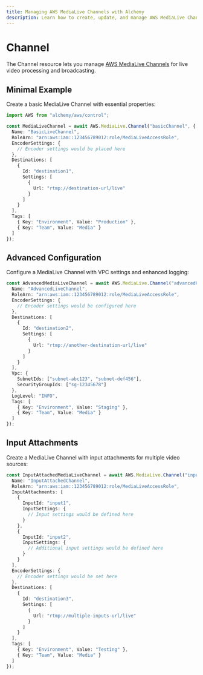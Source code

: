 ```yaml
---
title: Managing AWS MediaLive Channels with Alchemy
description: Learn how to create, update, and manage AWS MediaLive Channels using Alchemy Cloud Control.
---
```


# Channel

The Channel resource lets you manage [AWS MediaLive Channels](https://docs.aws.amazon.com/medialive/latest/userguide/) for live video processing and broadcasting.

## Minimal Example

Create a basic MediaLive Channel with essential properties:

```ts
import AWS from "alchemy/aws/control";

const MediaLiveChannel = await AWS.MediaLive.Channel("basicChannel", {
  Name: "BasicLiveChannel",
  RoleArn: "arn:aws:iam::123456789012:role/MediaLiveAccessRole",
  EncoderSettings: {
    // Encoder settings would be placed here
  },
  Destinations: [
    {
      Id: "destination1",
      Settings: [
        {
          Url: "rtmp://destination-url/live"
        }
      ]
    }
  ],
  Tags: [
    { Key: "Environment", Value: "Production" },
    { Key: "Team", Value: "Media" }
  ]
});
```

## Advanced Configuration

Configure a MediaLive Channel with VPC settings and enhanced logging:

```ts
const AdvancedMediaLiveChannel = await AWS.MediaLive.Channel("advancedChannel", {
  Name: "AdvancedLiveChannel",
  RoleArn: "arn:aws:iam::123456789012:role/MediaLiveAccessRole",
  EncoderSettings: {
    // Encoder settings would be configured here
  },
  Destinations: [
    {
      Id: "destination2",
      Settings: [
        {
          Url: "rtmp://another-destination-url/live"
        }
      ]
    }
  ],
  Vpc: {
    SubnetIds: ["subnet-abc123", "subnet-def456"],
    SecurityGroupIds: ["sg-12345678"]
  },
  LogLevel: "INFO",
  Tags: [
    { Key: "Environment", Value: "Staging" },
    { Key: "Team", Value: "Media" }
  ]
});
```

## Input Attachments

Create a MediaLive Channel with input attachments for multiple video sources:

```ts
const InputAttachedMediaLiveChannel = await AWS.MediaLive.Channel("inputAttachedChannel", {
  Name: "InputAttachedChannel",
  RoleArn: "arn:aws:iam::123456789012:role/MediaLiveAccessRole",
  InputAttachments: [
    {
      InputId: "input1",
      InputSettings: {
        // Input settings would be defined here
      }
    },
    {
      InputId: "input2",
      InputSettings: {
        // Additional input settings would be defined here
      }
    }
  ],
  EncoderSettings: {
    // Encoder settings would be set here
  },
  Destinations: [
    {
      Id: "destination3",
      Settings: [
        {
          Url: "rtmp://multiple-inputs-url/live"
        }
      ]
    }
  ],
  Tags: [
    { Key: "Environment", Value: "Testing" },
    { Key: "Team", Value: "Media" }
  ]
});
```